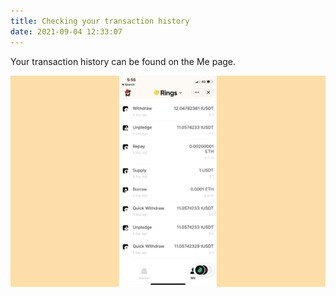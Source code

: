 ```yaml
---
title: Checking your transaction history
date: 2021-09-04 12:33:07
---
```


Your transaction history can be found on the Me page.

![](../assets/history.jpg)